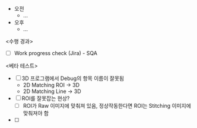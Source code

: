 - 오전
	- ...
- 오후
	- ...

<수행 경과>
- [ ] Work progress check (Jira) - SQA

<베타 테스트>
- [ ] 3D 프로그램에서 Debug의 항목 이름이 잘못됨
	- 2D Matching ROI -> 3D
	- 2D Matching Line -> 3D
- [ ] ROI를 잘못잡는 현상?
	- [ ] ROI가 Raw 이미지에 맞춰져 있음, 정상작동한다면 ROI는 Stitching 이미지에 맞춰져야 함
- [ ] 